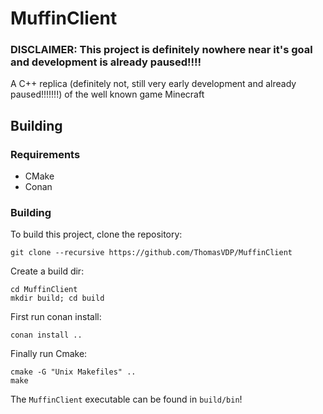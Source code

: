 # MuffinClient
### DISCLAIMER: This project is definitely nowhere near it's goal and development is already paused!!!!
A C++ replica (definitely not, still very early development and already paused!!!!!!!) of the well known game Minecraft

## Building
### Requirements
- CMake
- Conan
### Building
To build this project, clone the repository:
```
git clone --recursive https://github.com/ThomasVDP/MuffinClient
```
Create a build dir:
```
cd MuffinClient
mkdir build; cd build
```
First run conan install:
```
conan install ..
```
Finally run Cmake:
```
cmake -G "Unix Makefiles" ..
make
```
The `MuffinClient` executable can be found in `build/bin`!
